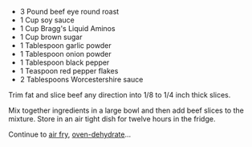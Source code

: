 * 3 Pound beef eye round roast
* 1 Cup soy sauce
* 1 Cup Bragg's Liquid Aminos
* 1 Cup brown sugar
* 1 Tablespoon garlic powder
* 1 Tablespoon onion powder
* 1 Tablespoon black pepper
* 1 Teaspoon red pepper flakes
* 2 Tablespoons Worcestershire sauce

Trim fat and slice beef any direction into 1/8 to 1/4 inch thick slices.

Mix together ingredients in a large bowl and then add beef slices to the mixture. Store in an air tight dish for twelve hours in the fridge.

Continue to [air fry](air-fry.md), [oven-dehydrate](oven-dehydrate.md)...
